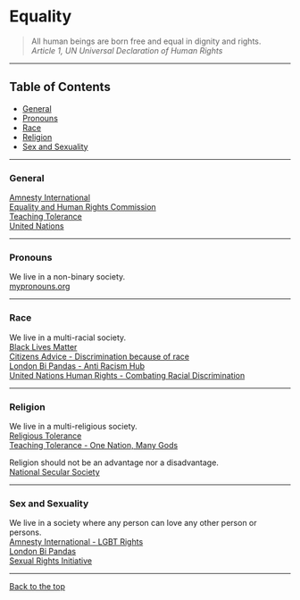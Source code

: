# Equality

> All human beings are born free and equal in dignity and rights.  
> _Article 1, UN Universal Declaration of Human Rights_  

---  

## Table of Contents

- [General](#general)  
- [Pronouns](#pronouns)  
- [Race](#race)  
- [Religion](#religion)
- [Sex and Sexuality](#sex-and-sexuality)

---  

### General

[Amnesty International](https://www.amnesty.org/)  
[Equality and Human Rights Commission](https://equalityhumanrights.com/)  
[Teaching Tolerance](https://www.tolerance.org/)  
[United Nations](https://www.un.org/)  

---  

### Pronouns

We live in a non-binary society.  
[mypronouns.org](https://www.mypronouns.org/)  
  
---  

### Race

We live in a multi-racial society.  
[Black Lives Matter](https://blacklivesmatter.com/)  
[Citizens Advice - Discrimination because of race](https://www.citizensadvice.org.uk/law-and-courts/discrimination/discrimination-because-of-race-religion-or-belief/discrimination-because-of-race/)  
[London Bi Pandas - Anti Racism Hub](https://www.londonbipandas.com/antiracism)  
[United Nations Human Rights - Combating Racial Discrimination](https://www.ohchr.org/EN/Issues/Discrimination/Pages/discrimination_racial.aspx)  

---  

### Religion

We live in a multi-religious society.  
[Religious Tolerance](http://www.religioustolerance.org/)  
[Teaching Tolerance - One Nation, Many Gods](https://www.tolerance.org/magazine/fall-2007/one-nation-many-gods)  
  
Religion should not be an advantage nor a disadvantage.  
[National Secular Society](https://www.secularism.org.uk/)  

---  

### Sex and Sexuality

We live in a society where any person can love any other person or persons.  
[Amnesty International - LGBT Rights](https://www.amnesty.org/en/what-we-do/discrimination/lgbt-rights/)  
[London Bi Pandas](https://www.londonbipandas.com/)  
[Sexual Rights Initiative](https://sexualrightsinitiative.com/)  

---  

[Back to the top](#equality)
